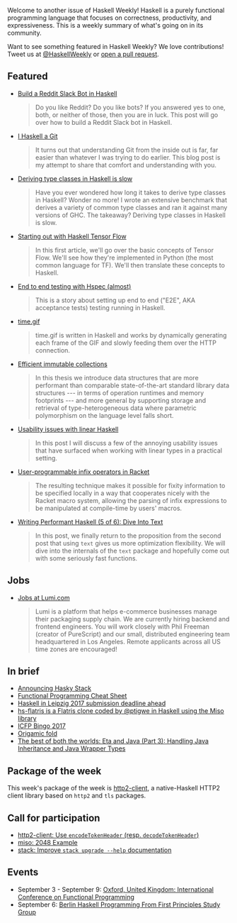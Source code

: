 <!-- 2017-08-17 -->

Welcome to another issue of Haskell Weekly!
Haskell is a purely functional programming language that focuses on correctness, productivity, and expressiveness.
This is a weekly summary of what's going on in its community.

Want to see something featured in Haskell Weekly?
We love contributions!
Tweet us at [@HaskellWeekly](https://twitter.com/haskellweekly) or [open a pull request](https://github.com/haskellweekly/haskellweekly.github.io).

## Featured

-   [Build a Reddit Slack Bot in Haskell](https://www.twilio.com/blog/2017/08/build-a-reddit-slack-bot-in-haskell.html)

    > Do you like Reddit? Do you like bots? If you answered yes to one, both, or neither of those, then you are in luck. This post will go over how to build a Reddit Slack bot in Haskell.

-   [I Haskell a Git](http://vaibhavsagar.com/blog/2017/08/13/i-haskell-a-git/)

    > It turns out that understanding Git from the inside out is far, far easier than whatever I was trying to do earlier. This blog post is my attempt to share that comfort and understanding with you.

-   [Deriving type classes in Haskell is slow](http://taylor.fausak.me/2017/08/09/deriving-type-classes-in-haskell-is-slow/)

    > Have you ever wondered how long it takes to derive type classes in Haskell? Wonder no more! I wrote an extensive benchmark that derives a variety of common type classes and ran it against many versions of GHC. The takeaway? Deriving type classes in Haskell is slow.

-   [Starting out with Haskell Tensor Flow](https://mmhaskell.com/blog/2017/8/14/starting-out-with-haskell-tensor-flow)

    > In this first article, we'll go over the basic concepts of Tensor Flow. We'll see how they're implemented in Python (the most common language for TF). We'll then translate these concepts to Haskell.

-   [End to end testing with Hspec (almost)](https://vadosware.io/post/end-to-end-testing-with-hspec-almost/)

    > This is a story about setting up end to end ("E2E", AKA acceptance tests) testing running in Haskell.

-   [time.gif](https://hookrace.net/blog/time.gif/)

    > time.gif is written in Haskell and works by dynamically generating each frame of the GIF and slowly feeding them over the HTTP connection.

-   [Efficient immutable collections](https://michael.steindorfer.name/publications/phd-thesis-efficient-immutable-collections.pdf)

    > In this thesis we introduce data structures that are more performant than comparable state-of-the-art standard library data structures --- in terms of operation runtimes and memory footprints --- and more general by supporting storage and retrieval of type-heterogeneous data where parametric polymorphism on the language level falls short.

-   [Usability issues with linear Haskell](https://m0ar.github.io/safe-streaming/2017/08/11/usability-implications-of-linearity.html)

    > In this post I will discuss a few of the annoying usability issues that have surfaced when working with linear types in a practical setting.

-   [User-programmable infix operators in Racket](https://lexi-lambda.github.io/blog/2017/08/12/user-programmable-infix-operators-in-racket/)

    > The resulting technique makes it possible for fixity information to be specified locally in a way that cooperates nicely with the Racket macro system, allowing the parsing of infix expressions to be manipulated at compile-time by users' macros.

-   [Writing Performant Haskell (5 of 6): Dive Into Text](https://jship.github.io/posts/2017-08-14-writing-performant-haskell-part-5.html)

    > In this post, we finally return to the proposition from the second post that using `text` gives us more optimization flexibility. We will dive into the internals of the `text` package and hopefully come out with some seriously fast functions.

## Jobs

-   [Jobs at Lumi.com](https://goo.gl/apJq4A)

    > Lumi is a platform that helps e-commerce businesses manage their packaging supply chain. We are currently hiring backend and frontend engineers. You will work closely with Phil Freeman (creator of PureScript) and our small, distributed engineering team headquartered in Los Angeles. Remote applicants across all US time zones are encouraged!

## In brief

-   [Announcing Hasky Stack](https://markkarpov.com/post/announcing-hasky-stack.html)
-   [Functional Programming Cheat Sheet](https://blog.qfpl.io/posts/fp-cheat-sheet/)
-   [Haskell in Leipzig 2017 submission deadline ahead](https://jeltsch.wordpress.com/2017/08/14/haskell-in-leipzig-2017-submission-deadline-ahead/)
-   [hs-flatris is a Flatris clone coded by @ptigwe in Haskell using the Miso library](https://flatris.haskell-miso.org/)
-   [ICFP Bingo 2017](https://gergo.erdi.hu/projects/icfp-bingo-2017/)
-   [Origamic fold](https://gist.github.com/chrisdone/6b99d27f666aeea71cc532d2543a6901)
-   [The best of both the worlds: Eta and Java (Part 3): Handling Java Inheritance and Java Wrapper Types](https://blog.eta-lang.org/the-best-of-both-the-worlds-eta-and-java-part-3-4100a1e4b96d)

## Package of the week

This week's package of the week is [http2-client](https://github.com/lucasdicioccio/http2-client),
a native-Haskell HTTP2 client library based on `http2` and `tls` packages.

## Call for participation

-   [http2-client: Use `encodeTokenHeader` (resp. `decodeTokenHeader`)](https://github.com/lucasdicioccio/http2-client/issues/4)
-   [miso: 2048 Example](https://github.com/haskell-miso/miso/issues/246)
-   [stack: Improve `stack upgrade --help` documentation](https://github.com/commercialhaskell/stack/issues/3070)

## Events

-   September 3 - September 9: [Oxford, United Kingdom: International Conference on Functional Programming](http://conf.researchr.org/home/icfp-2017)
-   September 6: [Berlin Haskell Programming From First Principles Study Group](https://www.meetup.com/Berlin-Functional-Programming-Group/events/242559370/)
